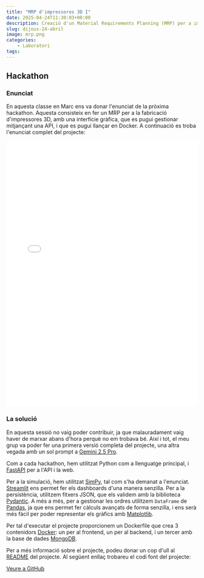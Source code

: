```yaml
---
title: "MRP d'impressores 3D I"
date: 2025-04-24T11:30:03+00:00
description: Creació d'un Material Requirements Planning (MRP) per a impressores 3D
slug: dijous-24-abril
image: mrp.png
categories:
    - Laboratori
tags:
---
```


## Hackathon

### Enunciat
En aquesta classe en Marc ens va donar l'enunciat de la pròxima hackathon. Aquesta consisteix en fer un MRP per a la fabricació d'impressores 3D, amb una interfície gràfica, que es pugui gestionar mitjançant una API, i que es pugui llançar en Docker. A continuació es troba l'enunciat complet del projecte:

<embed src="project.pdf" width="100%" height="700" type="application/pdf">

### La solució
En aquesta sessió no vaig poder contribuir, ja que malauradament vaig haver de marxar abans d'hora perquè no em trobava bé. Així i tot, el meu grup va poder fer una primera versió completa del projecte, una altra vegada amb un sol prompt a [Gemini 2.5 Pro](https://deepmind.google/technologies/gemini/pro/).

Com a cada hackathon, hem utilitzat Python com a llenguatge principal, i [FastAPI](https://fastapi.tiangolo.com/) per a l'API i la web.

Per a la simulació, hem utilitzat [SimPy](https://simpy.readthedocs.io/en/latest/), tal com s'ha demanat a l'enunciat. [Streamlit](https://streamlit.io/) ens permet fer els dashboards d'una manera senzilla. Per a la persistència, utilitzem fitxers JSON, que els validem amb la biblioteca [Pydantic](https://docs.pydantic.dev/latest/). A més a més, per a gestionar les ordres utilitzem `DataFrame` de [Pandas](https://pandas.pydata.org/), ja que ens permet fer càlculs avançats de forma senzilla, i ens serà més fàcil per poder representar els gràfics amb [Matplotlib](https://matplotlib.org/).

Per tal d'executar el projecte proporcionem un Dockerfile que crea 3 contenidors [Docker](https://www.docker.com/): un per al frontend, un per al backend, i un tercer amb la base de dades [MongoDB](https://www.mongodb.com/).

Per a més informació sobre el projecte, podeu donar un cop d'ull al [README](https://github.com/DGSI-UPC/3d-printer-mrp/blob/main/README.md) del projecte. Al següent enllaç trobareu el codi font del projecte:

[Veure a GitHub](https://github.com/DGSI-UPC/3d-printer-mrp)